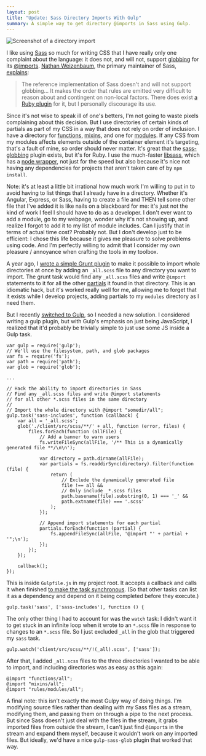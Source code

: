 ```yaml
---
layout: post
title: "Update: Sass Directory Imports With Gulp"
summary: A simple way to get directory @imports in Sass using Gulp.
---
```

<img src="/images/posts/sass-directory-include.png" class="l-full" style="max-width: 674px;" alt="Screenshot of a directory import">

I like using [Sass](http://sass-lang.com/) so much for writing CSS that I have really only one complaint about the language: it does not, and will not, support [globbing](http://en.wikipedia.org/wiki/Glob_%28programming%29) for its [@imports](http://sass-lang.com/documentation/file.SASS_REFERENCE.html#import). [Nathan Weizenbaum](https://twitter.com/nex3), the primary maintainer of Sass, [explains](https://github.com/hcatlin/libsass/issues/156#issuecomment-34229670):

> The reference implementation of Sass doesn't and will not support globbing&hellip; It makes the order that rules are emitted very difficult to reason about and contingent on non-local factors. There does exist [a Ruby plugin](https://github.com/chriseppstein/sass-globbing) for it, but I personally discourage its use.

Since it's not wise to speak ill of one's betters, I'm not going to waste pixels complaining about this decision. But I use directories of certain kinds of partials as part of my CSS in a way that does not rely on order of inclusion. I have a directory for [functions](http://sass-lang.com/documentation/file.SASS_REFERENCE.html#defining_custom_sass_functions), [mixins](http://sass-lang.com/documentation/file.SASS_REFERENCE.html#mixins), and one for [modules](http://smacss.com/book/type-module). If any CSS from my modules affects elements outside of the container element it's targeting, that's a fault of mine, so order should never matter. It's great that the [sass-globbing](https://github.com/chriseppstein/sass-globbing) plugin exists, but it's for Ruby. I use the much-faster [libsass](https://github.com/hcatlin/libsass), which has a [node wrapper](https://github.com/andrew/node-sass), not just for the speed but also because it's nice not having any dependencies for projects that aren't taken care of by `npm install`.

Note: it's at least a little bit irrational how much work I'm willing to put in to avoid having to list things that I already have in a directory. Whether it's Angular, Express, or Sass, having to create a file and THEN tell some other file that I've added it is like nails on a blackboard for me: it's just not the kind of work I feel I should have to do as a developer. I don't ever want to add a module, go to my webpage, wonder why it's not showing up, and realize I forgot to add it to my list of module includes. Can I justify that in terms of actual time cost? Probably not. But I don't develop just to be efficient: I chose this life because it gives me pleasure to solve problems using code. And I'm perfectly willing to admit that I consider my own pleasure / annoyance when crafting the tools in my toolbox.

A year ago, I [wrote a simple Grunt plugin](/2013/03/30/import-a-whole-directory-with-sass-using-grunt/) to make it possible to import whole directories at once by adding an `_all.scss` file to any directory you want to import. The grunt task would find any `_all.scss` files and write `@import` statements to it for all the other [partials](http://sass-lang.com/documentation/file.SASS_REFERENCE.html#partials) it found in that directory. This is an idiomatic hack, but it's worked really well for me, allowing me to forget that it exists while I develop projects, adding partials to my `modules` directory as I need them.

But I recently [switched to Gulp](/2014/05/08/gulp-pattern-lint/), so I needed a new solution. I considered writing a gulp plugin, but with Gulp's emphasis on just being JavaScript, I realized that it'd probably be trivially simple to just use some JS inside a Gulp task.

	var gulp = require('gulp');
	// We'll use the filesystem, path, and glob packages
	var fs = require('fs');
	var path = require('path');
	var glob = require('glob');

	...

	// Hack the ability to import directories in Sass
	// Find any _all.scss files and write @import statements
	// for all other *.scss files in the same directory
	//
	// Import the whole directory with @import "somedir/all";
	gulp.task('sass-includes', function (callback) {
		var all = '_all.scss';
		glob('./client/src/scss/**/' + all, function (error, files) {
			files.forEach(function (allFile) {
				// Add a banner to warn users
				fs.writeFileSync(allFile, '/** This is a dynamically generated file **/\n\n');

				var directory = path.dirname(allFile);
				var partials = fs.readdirSync(directory).filter(function (file) {
					return (
						// Exclude the dynamically generated file
						file !== all &&
						// Only include _*.scss files
						path.basename(file).substring(0, 1) === '_' &&
						path.extname(file) === '.scss'
					);
				});

				// Append import statements for each partial
				partials.forEach(function (partial) {
					fs.appendFileSync(allFile, '@import "' + partial + '";\n');
				});
			});
		});

		callback();
	});

This is inside `Gulpfile.js` in my project root. It accepts a callback and calls it when finished [to make the task synchronous](http://cameronspear.com/blog/handling-sync-tasks-with-gulp-js/). (So that other tasks can list it as a dependency and depend on it being completed before they execute.)

	gulp.task('sass', ['sass-includes'], function () {

The only other thing I had to account for was the `watch` task: I didn't want it to get stuck in an infinite loop when it wrote to an `*.scss` file in response to changes to an `*.scss` file. So I just excluded `_all` in the glob that triggered my `sass` task.

	gulp.watch('client/src/scss/**/!(_all).scss', ['sass']);

After that, I added `_all.scss` files to the three directories I wanted to be able to import, and including directories was as easy as this again:

	@import "functions/all";
	@import "mixins/all";
	@import "rules/modules/all";

A final note: this isn't exactly the most Gulpy way of doing things. I'm modifying source files rather than dealing with my Sass files as a stream, modifying them, and passing them on through a pipe to the next process. But since Sass doesn't just deal with the files in the stream, it grabs imported files from outside the stream, I can't just find `@import`s in the stream and expand them myself, because it wouldn't work on any imported files. But ideally, we'd have a nice `gulp-sass-glob` plugin that worked that way.
